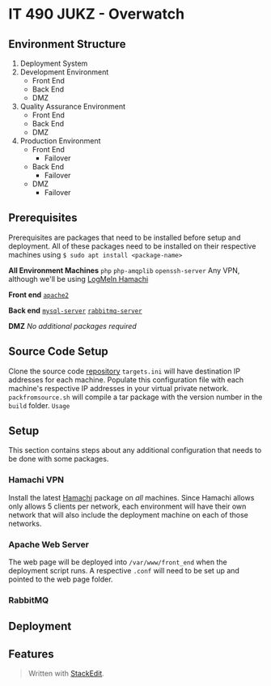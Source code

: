 
# IT 490 JUKZ - Overwatch 
## Environment Structure
1. Deployment System 
2. Development Environment
	* Front End
	* Back End
	* DMZ 
3. Quality Assurance Environment
	* Front End
	* Back End
	* DMZ 
5. Production Environment
	* Front End
		* Failover
	* Back End
		* Failover
	* DMZ 
		* Failover

## Prerequisites
Prerequisites are packages that need to be installed before setup and deployment. All of these packages need to be installed on their respective machines using ``$ sudo apt install <package-name>``

**All Environment Machines**
``php``
``php-amqplib``
``openssh-server``
Any VPN, although we'll be using [LogMeIn Hamachi](#hamachi-vpn) 

**Front end**
[``apache2``](#apache-web-server)

**Back end**
[``mysql-server``](#mysql-server)
[``rabbitmq-server``](#rabbitmq)

**DMZ**
_No additional packages required_
## Source Code Setup
Clone the source code [repository](https://github.com/urasurasuras/it490)
``targets.ini`` will have destination IP addresses for each machine.
Populate this configuration file with each machine's respective IP addresses in your virtual private network.
``packfromsource.sh`` will compile a tar package with the version number in the ``build`` folder.
``Usage``
## Setup
This section contains steps about any additional configuration that needs to be done with some packages.
### Hamachi VPN
Install the latest [Hamachi](https://www.vpn.net/linux) package on *all* machines. Since Hamachi allows only allows 5 clients per network, each environment will have their own network that will also include the deployment machine on each of those networks. 
### Apache Web Server
The web page will be deployed into ``/var/www/front_end`` when the deployment script runs. A respective ``.conf`` will need to be set up and pointed to the web page folder.
### RabbitMQ
### 
## Deployment
## Features


> Written with [StackEdit](https://stackedit.io/).
<!--stackedit_data:
eyJoaXN0b3J5IjpbLTEzMjkxNjg1NywxODkzNDUyMjA0LDEyMD
cyNTAwNTAsLTM5ODExOTgzNywtNzMxMDAxNTMyLDMzODc2Mzc2
NCwxNjkxNDI2MTczLC0xNzM4MDA3MTcxLC0zMjY5MjM5OTMsMT
M3NTQ4MTA4MywzNTM5MDgzODUsLTgwODI2NjYyOCwtMjAwODUw
MDUzMCwxNTIzNDgzODMsMjAxMjk2Mjc3NCwxMzAwMjYxNzcwLD
YyMjUyMDY2MCwxODQ1ODkxODkyLDQzMTg5OTIwLDg1NTk2MDE1
XX0=
-->